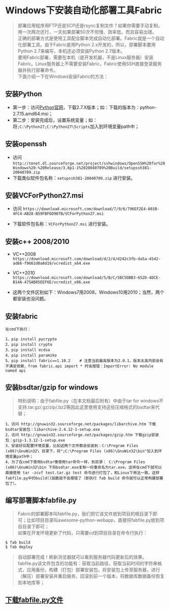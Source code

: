 # Windows下安装自动化部署工具Fabric

> 部署应用程序用FTP还是SCP还是rsync复制文件？如果你需要手动复制，用一次两次还行，一天如果部署50次不但慢、效率低，而且容易出错。<br>
正确的部署方式是使用工具配合脚本完成自动化部署。Fabric就是一个自动化部署工具。由于Fabric是用Python 2.x开发的，所以，部署脚本要用Python 2.7来编写，本机还必须安装Python 2.7版本。<br>
要用Fabric部署，需要在本机（是开发机器，不是Linux服务器）安装Fabric。Linux服务器上不需要安装Fabric，Fabric使用SSH直接登录服务器并执行部署命令。<br>
下面介绍一下在Windows安装Fabric的方法：

## 安装Python

* 第一步：访问[Python官网](https://www.python.org/)，下载2.7.X版本；如：下载的版本为：python-2.7.15.amd64.msi；
* 第二步：安装完成后，设置系统变量；如：将`;C:\Python27;C:\Python27\Scripts`加入到环境变量path中；

## 安装openssh

* 访问
`http://tenet.dl.sourceforge.net/project/sshwindows/OpenSSH%20for%20Windows%20-%20Release/3.8p1-1%2020040709%20Build/setupssh381-20040709.zip`
* 下载类似软件包名称：`setupssh381-20040709.zip` 进行安装。

## 安装VCForPython27.msi

* 访问
 `https://download.microsoft.com/download/7/9/6/796EF2E4-801B-4FC4-AB28-B59FBF6D907B/VCForPython27.msi`

* 下载软件包名称：`VCForPython27.msi` 进行安装。

## 安装c++ 2008/2010

* VC++2008<br>
`https://download.microsoft.com/download/d/2/4/d242c3fb-da5a-4542-ad66-f9661d0a8d19/vcredist_x64.exe`
* VC++2010<br>
`https://download.microsoft.com/download/5/B/C/5BC5DBB3-652D-4DCE-B14A-475AB85EEF6E/vcredist_x86.exe`

* 这两个文件区别如下：Windows7用2008，Windows10用2010；当然，两个都安装也没问题。

## 安装fabric
```
在cmd下执行：

1、pip install pycrypto
2、pip install crypto
3、pip install ecdsa
4、pip install paramiko
5、pip install fabric==1.10.2    # 注意当前最高版本为2.0.1，版本太高内部会有不满足依赖，from fabric.api import * 时会报错：ImportError: No module named api
```

## 安装bsdtar/gzip for windows

> 特别说明：由于fabfile.py（在本文档最后附有）中由于tar for windows不支持.tar.gz/.gz/zip/.bz2等因此这里使用支持这些压缩格式的bsdtar来代替；

```
1、访问 http://gnuwin32.sourceforge.net/packages/libarchive.htm 下载bsdtar安装包：libarchive-2.4.12-1-setup.exe
2、访问 http://gnuwin32.sourceforge.net/packages/gzip.htm 下载gzip安装包：gzip-1.3.12-1-setup.exe
3、安装好后配置环境变量，比如这两个文件都会安装到：C:\Program Files (x86)\GnuWin32\ 目录下，将";C:\Program Files (x86)\GnuWin32\bin"加入到环境变量path中；
4、为了在cmd下使用bsdtar像使用tar命令一样，到目录： C:\Program Files (x86)\GnuWin32\bin 下将bsdtar.exe复制一份重命名为tar.exe，这样在cmd下就可以直接使用 tar -zcvf test.tar.gz test 命令进行打包了，和Linux下用法一致，这样fabfile.py中的build()函数就不会报错了（即执行 fab build 命令就可以正常构建部署包了）。

```

## 编写部署脚本fabfile.py

> Fabric的部署脚本叫fabfile.py，我们把它该文件放到项目的根目录下即可；比如项目目录叫awesome-python-webapp，直接将fabfile.py放到项目目录下即可；<br>
> 如果在开发环境更新了代码，只需要cd到项目目录在命令行执行：

```
$ fab build
$ fab deploy
```

> 自动部署完成！刷新浏览器就可以看到服务器代码更新后的效果。<br>
> fabfile.py该文件包含的功能有：获取当前路径，获取当前时间的字符串格式，应用备份，构建（打包）部署安装包，将安装包上传至服务器，进行（解压）部署安装并重启服务，回滚到前一个版本，将数据库数据备份恢复到本地库等；

## [下载fabfile.py文件](https://github.com/CowryGolden/awesome-python3-webapp/blob/master/fabfile.py)

